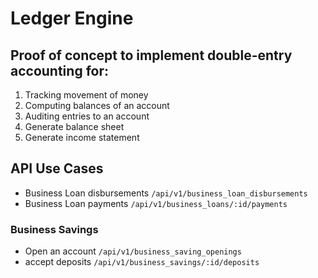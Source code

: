# Ledger Engine

## Proof of concept to implement double-entry accounting for:
1. Tracking movement of money
2. Computing balances of an account
3. Auditing entries to an account
4. Generate balance sheet
5. Generate income statement

## API Use Cases
 - Business Loan disbursements `/api/v1/business_loan_disbursements`
 - Business Loan payments `/api/v1/business_loans/:id/payments`
### Business Savings
 - Open an account `/api/v1/business_saving_openings`
 - accept deposits `/api/v1/business_savings/:id/deposits`


